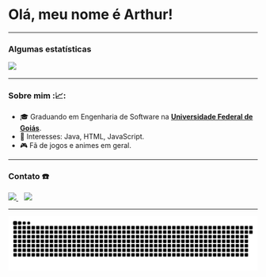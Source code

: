 # Olá, meu nome é Arthur!

---

### Algumas estatísticas 

<p align="left">
    <a href="https://github.com/anuraghazra/github-readme-stats">
      <img src="https://github-readme-stats.vercel.app/api/top-langs/?username=ArthurFariaPeixoto&layout=compact&theme=synthwave">
    </a>
</p>

---

### Sobre mim  :📈:

- 🎓 Graduando em Engenharia de Software na <a href = https://www.ufg.br/> **Universidade Federal de Goiás**</a>.
- 🎯 Interesses: Java, HTML, JavaScript. 
- 🎮 Fã de jogos e animes em geral.

---

### Contato :phone:

<p align="left">
    <a href="mailto:arthurfpeixoto@gmail.com">
        <img src="https://img.shields.io/badge/gmail-D14836?&style=for-the-badge&logo=gmail&logoColor=white&link=mailto:arthurfpeixoto@gmail.com">
    </a>
    &nbsp;&nbsp;
    <a href="https://www.instagram.com/arthur_fariap/">
        <img src="https://img.shields.io/badge/-Instagram-%23E4405F?style=for-the-badge&logo=instagram&logoColor=white">
    </a>
</p>

---

![Snake animation](https://github.com/ArthurFariaPeixoto/ArthurFariaPeixoto/blob/output/github-contribution-grid-snake.svg)

